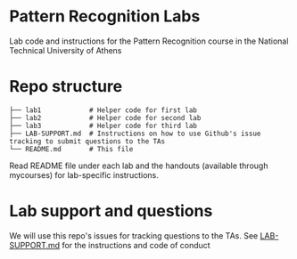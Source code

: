 # Pattern Recognition Labs

Lab code and instructions for the Pattern Recognition course in the National Technical University of Athens


# Repo structure

```
├── lab1            # Helper code for first lab
├── lab2            # Helper code for second lab
├── lab3            # Helper code for third lab
├── LAB-SUPPORT.md  # Instructions on how to use Github's issue tracking to submit questions to the TAs
└── README.md       # This file

```

Read README file under each lab and the handouts (available through mycourses) for lab-specific instructions.


# Lab support and questions

We will use this repo's issues for tracking questions to the TAs. See [LAB-SUPPORT.md](LAB-SUPPORT.md) for the instructions and code of conduct